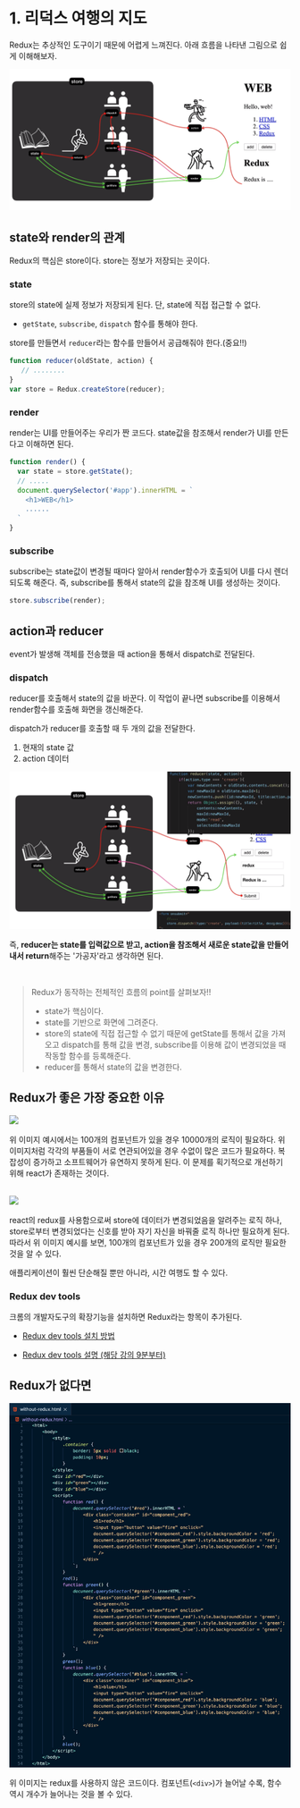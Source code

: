 # 1. 리덕스 여행의 지도

Redux는 추상적인 도구이기 때문에 어렵게 느껴진다. 
아래 흐름을 나타낸 그림으로 쉽게 이해해보자.

<img src="./imgs/redux지도.png" />

## state와 render의 관계
Redux의 핵심은 store이다.
store는 정보가 저장되는 곳이다. 

### state
store의 state에 실제 정보가 저장되게 된다. 단, state에 직접 접근할 수 없다. 
- `getState`, `subscribe`, `dispatch` 함수를 통해야 한다.

store를 만들면서 `reducer`라는 함수를 만들어서 공급해줘야 한다.(중요!!)

```javascript
function reducer(oldState, action) {
   // ........
}
var store = Redux.createStore(reducer);
```

### render
render는 UI를 만들어주는 우리가 짠 코드다.
state값을 참조해서 render가 UI를 만든다고 이해하면 된다.
```javascript
function render() {
  var state = store.getState();
  // .....
  document.querySelector('#app').innerHTML = `
    <h1>WEB</h1>
    ......
  `
}
```

### subscribe
subscribe는 state값이 변경될 때마다 알아서 render함수가 호출되어 UI를 다시 렌더되도록 해준다.
즉, subscribe를 통해서 state의 값을 참조해 UI를 생성하는 것이다.
```javascript
store.subscribe(render);
```

## action과 reducer
event가 발생해 객체를 전송했을 때 action을 통해서 dispatch로 전달된다.
### dispatch
reducer를 호출해서 state의 값을 바꾼다. 이 작업이 끝나면 subscribe를 이용해서 render함수를 호출해 화면을 갱신해준다.

dispatch가 reducer를 호출할 때 두 개의 값을 전달한다.
1. 현재의 state 값
2. action 데이터

<img src="./imgs/action,dispatch.png" />

즉, **reducer는 state를 입력값으로 받고, action을 참조해서 새로운 state값을 만들어내서 return**해주는 '가공자'라고 생각하면 된다. 

<br/>

> Redux가 동작하는 전체적인 흐름의 point를 살펴보자!!
> - state가 핵심이다.
> - state를 기반으로 화면에 그려준다.
> - store의 state에 직접 접근할 수 없기 때문에 getState를 통해서 값을 가져오고 dispatch를 통해 값을 변경, subscribe를 이용해 값이 변경되었을 때 작동할 함수를 등록해준다.
> - reducer를 통해서 state의 값을 변경한다.

## Redux가 좋은 가장 중요한 이유

<img src="./imgs/좋은점자료1.png" />

위 이미지 예시에서는 100개의 컴포넌트가 있을 경우 10000개의 로직이 필요하다.
위 이미지처럼 각각의 부품들이 서로 연관되어있을 경우 수없이 많은 코드가 필요하다. 복잡성이 증가하고 소프트웨어가 유연하지 못하게 된다. 
이 문제를 획기적으로 개선하기 위해 react가 존재하는 것이다.

<br/>

<img src="./imgs/좋은점자료2.png" />

react의 redux를 사용함으로써 store에 데이터가 변경되었음을 알려주는 로직 하나, store로부터 변경되었다는 신호를 받아 자기 자신을 바꿔줄 로직 하나만 필요하게 된다.
따라서 위 이미지 예시를 보면, 100개의 컴포넌트가 있을 경우 200개의 로직만 필요한 것을 알 수 있다.

애플리케이션이 훨씬 단순해질 뿐만 아니라, 시간 여행도 할 수 있다.

### Redux dev tools
크롬의 개발자도구의 확장기능을 설치하면 Redux라는 항목이 추가된다. 
- [Redux dev tools 설치 방법](https://react.vlpt.us/redux/06-redux-devtools.html)

- [Redux dev tools 설명 (해당 강의 9분부터)](https://www.inflearn.com/course/redux-%EC%83%9D%ED%99%9C%EC%BD%94%EB%94%A9/lecture/34746?tab=curriculum)

## Redux가 없다면

<img src="./imgs/without_redux.png" />

위 이미지는 redux를 사용하지 않은 코드이다. 컴포넌트(`<div>`)가 늘어날 수록, 함수 역시 개수가 늘어나는 것을 볼 수 있다.
